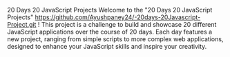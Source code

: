 
20 Days 20 JavaScript Projects
Welcome to the "20 Days 20 JavaScript Projects" https://github.com/Ayushpaney24/-20days-20Javascript-Project.git !
This project is a challenge to build and showcase 20 different JavaScript applications over the course of 20 days.
Each day features a new project, ranging from simple scripts to more complex web applications,
designed to enhance your JavaScript skills and inspire your creativity.

